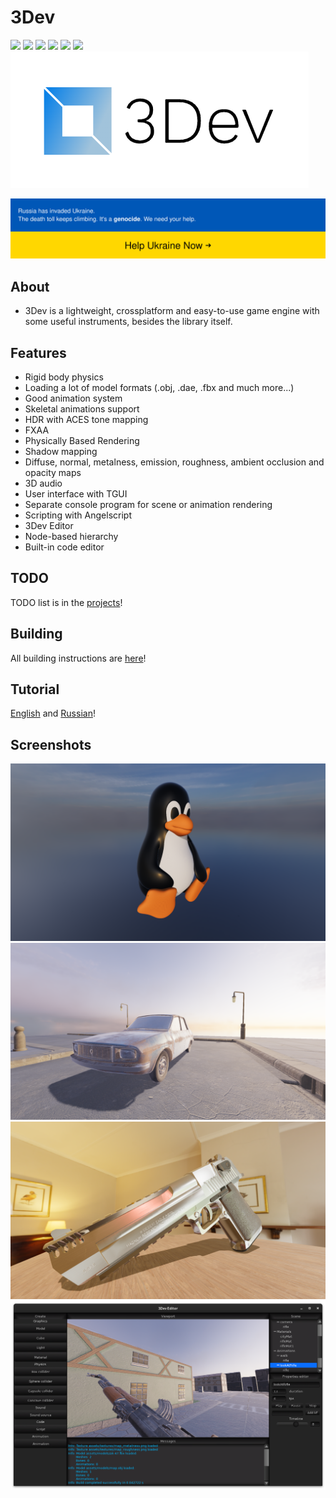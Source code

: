 # 3Dev
![](https://img.shields.io/badge/3Dev-1.3.0-blue)
![](https://img.shields.io/badge/3Dev_Editor-1.3.4-blue)
![](https://img.shields.io/badge/language-C++-green)
![](https://img.shields.io/github/license/1kuso4ek1/3Dev)
![](https://img.shields.io/github/issues/1kuso4ek1/3Dev)
![](https://img.shields.io/github/downloads/1kuso4ek1/3Dev/total)  
![](logo.png)

[![Stand With Ukraine](https://raw.githubusercontent.com/vshymanskyy/StandWithUkraine/main/banner2-direct.svg)](https://stand-with-ukraine.pp.ua)

## About
- 3Dev is a lightweight, crossplatform and easy-to-use game engine with some useful instruments, besides the library itself.
## Features
- Rigid body physics
- Loading a lot of model formats (.obj, .dae, .fbx and much more...)
- Good animation system
- Skeletal animations support
- HDR with ACES tone mapping
- FXAA
- Physically Based Rendering
- Shadow mapping
- Diffuse, normal, metalness, emission, roughness, ambient occlusion and opacity maps
- 3D audio
- User interface with TGUI
- Separate console program for scene or animation rendering
- Scripting with Angelscript
- 3Dev Editor
- Node-based hierarchy
- Built-in code editor
## TODO
TODO list is in the [projects](https://github.com/1Kuso4ek1/3Dev/projects/1)!
## Building
All building instructions are [here](https://1kuso4ek1.github.io/3Dev/build.html)!
## Tutorial
[English](https://1kuso4ek1.github.io/3Dev/) and [Russian](https://telegra.ph/Razrabotka-igr-s-pomoshchyu-3Dev-01-06)!
## Screenshots
![](./Screenshots/scr.png)
![](./Screenshots/scr1.png)
![](./Screenshots/scr2.png)
![](./Screenshots/scr3.png)
